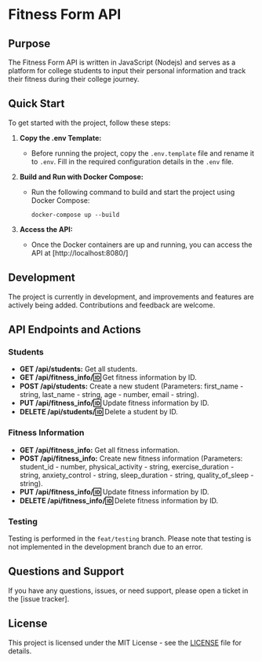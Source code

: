 # Fitness Form API

## Purpose
The Fitness Form API is written in JavaScript (Nodejs) and serves as a platform for college students to input their personal information and track their fitness during their college journey.

## Quick Start
To get started with the project, follow these steps:

1. **Copy the .env Template:**
   - Before running the project, copy the `.env.template` file and rename it to `.env`. Fill in the required configuration details in the `.env` file.

2. **Build and Run with Docker Compose:**
   - Run the following command to build and start the project using Docker Compose:
     ```
     docker-compose up --build
     ```

3. **Access the API:**
   - Once the Docker containers are up and running, you can access the API at [http://localhost:8080/]

## Development
The project is currently in development, and improvements and features are actively being added. Contributions and feedback are welcome.

## API Endpoints and Actions

### Students
- **GET /api/students:** Get all students.
- **GET /api/fitness_info/:id:** Get fitness information by ID.
- **POST /api/students:** Create a new student (Parameters: first_name - string, last_name - string, age - number, email - string).
- **PUT /api/fitness_info/:id:** Update fitness information by ID.
- **DELETE /api/students/:id:** Delete a student by ID.

### Fitness Information
- **GET /api/fitness_info:** Get all fitness information.
- **POST /api/fitness_info:** Create new fitness information (Parameters: student_id - number, physical_activity - string, exercise_duration - string, anxiety_control - string, sleep_duration - string, quality_of_sleep - string).
- **PUT /api/fitness_info/:id:** Update fitness information by ID.
- **DELETE /api/fitness_info/:id:** Delete fitness information by ID.

### Testing
Testing is performed in the `feat/testing` branch. Please note that testing is not implemented in the development branch due to an error. 

## Questions and Support
If you have any questions, issues, or need support, please open a ticket in the [issue tracker].

## License
This project is licensed under the MIT License - see the [LICENSE](LICENSE) file for details.
